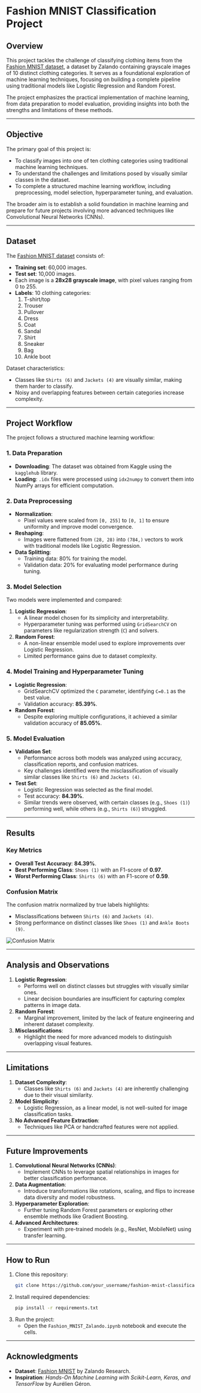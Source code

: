 # **Fashion MNIST Classification Project**

## **Overview**
This project tackles the challenge of classifying clothing items from the [Fashion MNIST dataset](https://github.com/zalandoresearch/fashion-mnist), a dataset by Zalando containing grayscale images of 10 distinct clothing categories. It serves as a foundational exploration of machine learning techniques, focusing on building a complete pipeline using traditional models like Logistic Regression and Random Forest.

The project emphasizes the practical implementation of machine learning, from data preparation to model evaluation, providing insights into both the strengths and limitations of these methods.

---

## **Objective**
The primary goal of this project is:
- To classify images into one of ten clothing categories using traditional machine learning techniques.
- To understand the challenges and limitations posed by visually similar classes in the dataset.
- To complete a structured machine learning workflow, including preprocessing, model selection, hyperparameter tuning, and evaluation.

The broader aim is to establish a solid foundation in machine learning and prepare for future projects involving more advanced techniques like Convolutional Neural Networks (CNNs).

---

## **Dataset**
The [Fashion MNIST dataset](https://github.com/zalandoresearch/fashion-mnist) consists of:
- **Training set**: 60,000 images.
- **Test set**: 10,000 images.
- Each image is a **28x28 grayscale image**, with pixel values ranging from 0 to 255.
- **Labels**: 10 clothing categories:
  1. T-shirt/top
  2. Trouser
  3. Pullover
  4. Dress
  5. Coat
  6. Sandal
  7. Shirt
  8. Sneaker
  9. Bag
  10. Ankle boot

Dataset characteristics:
- Classes like `Shirts (6)` and `Jackets (4)` are visually similar, making them harder to classify.
- Noisy and overlapping features between certain categories increase complexity.

---

## **Project Workflow**
The project follows a structured machine learning workflow:

### **1. Data Preparation**
- **Downloading**: The dataset was obtained from Kaggle using the `kagglehub` library.
- **Loading**: `.idx` files were processed using `idx2numpy` to convert them into NumPy arrays for efficient computation.

### **2. Data Preprocessing**
- **Normalization**:
  - Pixel values were scaled from `[0, 255]` to `[0, 1]` to ensure uniformity and improve model convergence.
- **Reshaping**:
  - Images were flattened from `(28, 28)` into `(784,)` vectors to work with traditional models like Logistic Regression.
- **Data Splitting**:
  - Training data: 80% for training the model.
  - Validation data: 20% for evaluating model performance during tuning.

### **3. Model Selection**
Two models were implemented and compared:
1. **Logistic Regression**:
   - A linear model chosen for its simplicity and interpretability.
   - Hyperparameter tuning was performed using `GridSearchCV` on parameters like regularization strength (`C`) and solvers.
2. **Random Forest**:
   - A non-linear ensemble model used to explore improvements over Logistic Regression.
   - Limited performance gains due to dataset complexity.

### **4. Model Training and Hyperparameter Tuning**
- **Logistic Regression**:
  - GridSearchCV optimized the `C` parameter, identifying `C=0.1` as the best value.
  - Validation accuracy: **85.39%**.
- **Random Forest**:
  - Despite exploring multiple configurations, it achieved a similar validation accuracy of **85.05%**.

### **5. Model Evaluation**
- **Validation Set**:
  - Performance across both models was analyzed using accuracy, classification reports, and confusion matrices.
  - Key challenges identified were the misclassification of visually similar classes like `Shirts (6)` and `Jackets (4)`.
- **Test Set**:
  - Logistic Regression was selected as the final model.
  - Test accuracy: **84.39%**.
  - Similar trends were observed, with certain classes (e.g., `Shoes (1)`) performing well, while others (e.g., `Shirts (6)`) struggled.

---

## **Results**

### **Key Metrics**
- **Overall Test Accuracy**: **84.39%**.
- **Best Performing Class**: `Shoes (1)` with an F1-score of **0.97**.
- **Worst Performing Class**: `Shirts (6)` with an F1-score of **0.59**.

### **Confusion Matrix**
The confusion matrix normalized by true labels highlights:
- Misclassifications between `Shirts (6)` and `Jackets (4)`.
- Strong performance on distinct classes like `Shoes (1)` and `Ankle Boots (9)`.

![Confusion Matrix](images/confusion_matrix_test_set.png)

---

## **Analysis and Observations**
1. **Logistic Regression**:
   - Performs well on distinct classes but struggles with visually similar ones.
   - Linear decision boundaries are insufficient for capturing complex patterns in image data.
2. **Random Forest**:
   - Marginal improvement, limited by the lack of feature engineering and inherent dataset complexity.
3. **Misclassifications**:
   - Highlight the need for more advanced models to distinguish overlapping visual features.

---

## **Limitations**
1. **Dataset Complexity**:
   - Classes like `Shirts (6)` and `Jackets (4)` are inherently challenging due to their visual similarity.
2. **Model Simplicity**:
   - Logistic Regression, as a linear model, is not well-suited for image classification tasks.
3. **No Advanced Feature Extraction**:
   - Techniques like PCA or handcrafted features were not applied.

---

## **Future Improvements**
1. **Convolutional Neural Networks (CNNs)**:
   - Implement CNNs to leverage spatial relationships in images for better classification performance.
2. **Data Augmentation**:
   - Introduce transformations like rotations, scaling, and flips to increase data diversity and model robustness.
3. **Hyperparameter Exploration**:
   - Further tuning Random Forest parameters or exploring other ensemble methods like Gradient Boosting.
4. **Advanced Architectures**:
   - Experiment with pre-trained models (e.g., ResNet, MobileNet) using transfer learning.

---

## **How to Run**
1. Clone this repository:
   ```bash
   git clone https://github.com/your_username/fashion-mnist-classification.git
   ```
2. Install required dependencies:
   ```bash
   pip install -r requirements.txt
   ```
3. Run the project:
   - Open the `Fashion_MNIST_Zalando.ipynb` notebook and execute the cells.

---

## **Acknowledgments**
- **Dataset**: [Fashion MNIST](https://github.com/zalandoresearch/fashion-mnist) by Zalando Research.
- **Inspiration**: *Hands-On Machine Learning with Scikit-Learn, Keras, and TensorFlow* by Aurélien Géron.
